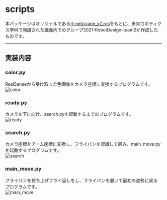 # scripts
本パッケージはオリジナルである[rt-net/crane_x7_ros](https://github.com/rt-net/crane_x7_ros)をもとに、未来ロボティクス学科で開講された講義内でのグループ2021-RobotDesign-team2が作成したものです。

---
## 実装内容

### color.py  

RealSenseから受け取った色画像をカメラ座標に変換するプログラムです。  
![color](https://user-images.githubusercontent.com/71488443/146658743-bf92baa9-8963-40da-93b2-385ffefd5f0d.gif)

### ready.py  

カメラを下に向け、search.pyを起動するまでのプログラムです。  
![ready](https://user-images.githubusercontent.com/71488443/146658376-03381f92-7338-4c2e-b58a-268dcd97c92d.gif)

### search.py  

カメラ座標をアーム座標に変換し、フライパンを認識して掴み、main_move.pyを起動するプログラムです。  
![search](https://user-images.githubusercontent.com/71488443/146658449-0756c2c5-6b67-4671-8c85-cf222c16fa12.gif)


### main_move.py

フライパンを持ち上げフライ返しをし、フライパンを置いて最初の姿勢に戻るプログラムです。  
![main_move](https://user-images.githubusercontent.com/71488443/146658587-4e80f99c-eefb-488c-ac66-16f43f750b95.gif)

